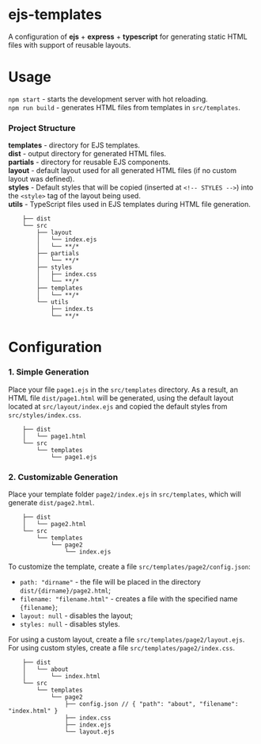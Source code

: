 # ejs-templates
A configuration of **ejs** + **express** + **typescript** for generating static HTML files with support of reusable layouts.

# Usage
`npm start` - starts the development server with hot reloading.  
`npm run build` - generates HTML files from templates in `src/templates`.  

### Project Structure
**templates** - directory for EJS templates.  
**dist** - output directory for generated HTML files.  
**partials** - directory for reusable EJS components.  
**layout** - default layout used for all generated HTML files (if no custom layout was defined).  
**styles** - Default styles that will be copied (inserted at `<!-- STYLES -->`) into the `<style>` tag of the layout being used.  
**utils** - TypeScript files used in EJS templates during HTML file generation.
```
    ├── dist
    └── src
        ├── layout
        │   └── index.ejs
        │   └── **/*
        ├── partials
        │   └── **/*
        ├── styles
        │   ├── index.css
        │   └── **/*
        ├── templates
        │   └── **/*
        └── utils
            ├── index.ts
            └── **/*
```

# Configuration

### 1. Simple Generation 

Place your file `page1.ejs` in the `src/templates` directory. As a result, an HTML file `dist/page1.html` will be generated, using the default layout located at `src/layout/index.ejs` and copied the default styles from `src/styles/index.css`.

```
    ├── dist
    │   └── page1.html
    └── src
        └── templates
            └── page1.ejs
```

### 2. Customizable Generation

Place your template folder `page2/index.ejs` in `src/templates`, which will generate `dist/page2.html`.

```
    ├── dist
    │   └── page2.html
    └── src
        └── templates
            └── page2
                └── index.ejs
```

To customize the template, create a file `src/templates/page2/config.json`:

- `path: "dirname"` - the file will be placed in the directory `dist/{dirname}/page2.html`;
- `filename: "filename.html"` - creates a file with the specified name `{filename}`;
- `layout: null` - disables the layout;
- `styles: null` - disables styles.

For using a custom layout, create a file `src/templates/page2/layout.ejs`.  
For using custom styles, create a file `src/templates/page2/index.css`.  

```
    ├── dist
    │   └── about
    │       └── index.html
    └── src
        └── templates
            └── page2
                ├── config.json // { "path": "about", "filename": "index.html" }
                ├── index.css
                ├── index.ejs
                └── layout.ejs
```

